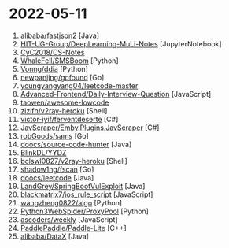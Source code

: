 # 2022-05-11

1. [alibaba/fastjson2](https://github.com/alibaba/fastjson2 "🚄 FASTJSON2是FASTJSON项目的重要升级，目标是为下一个十年提供一个高性能的JSON库") [Java]
2. [HIT-UG-Group/DeepLearning-MuLi-Notes](https://github.com/HIT-UG-Group/DeepLearning-MuLi-Notes "Notes about courses Dive into Deep Learning by Mu Li") [JupyterNotebook]
3. [CyC2018/CS-Notes](https://github.com/CyC2018/CS-Notes "📚 技术面试必备基础知识、Leetcode、计算机操作系统、计算机网络、系统设计") 
4. [WhaleFell/SMSBoom](https://github.com/WhaleFell/SMSBoom "短信轰炸/短信测压/ | 一个健壮免费的python短信轰炸程序，专门炸坏蛋蛋，百万接口，多线程全自动添加有效接口，支持异步协程百万并发，全免费的短信轰炸工具！！高一美术生开发全网首发！！") [Python]
5. [Vonng/ddia](https://github.com/Vonng/ddia "《Designing Data-Intensive Application》DDIA中文翻译") [Python]
6. [newpanjing/gofound](https://github.com/newpanjing/gofound "GoFound GoLang Full text search go语言全文检索引擎 基于平衡二叉树+正排索引、倒排索引实现 可支持亿级数据，毫秒级查询。 使用简单，使用http接口，任何系统都可以使用。") [Go]
7. [youngyangyang04/leetcode-master](https://github.com/youngyangyang04/leetcode-master "《代码随想录》LeetCode 刷题攻略：200道经典题目刷题顺序，共60w字的详细图解，视频难点剖析，50余张思维导图，支持C++，Java，Python，Go，JavaScript等多语言版本，从此算法学习不再迷茫！🔥🔥 来看看，你会发现相见恨晚！🚀") 
8. [Advanced-Frontend/Daily-Interview-Question](https://github.com/Advanced-Frontend/Daily-Interview-Question "我是依扬（木易杨），公众号「高级前端进阶」作者，每天搞定一道前端大厂面试题，祝大家天天进步，一年后会看到不一样的自己。") [JavaScript]
9. [taowen/awesome-lowcode](https://github.com/taowen/awesome-lowcode "国内低代码平台从业者交流") 
10. [zizifn/v2ray-heroku](https://github.com/zizifn/v2ray-heroku "利用github actions 实现v2ray-heroku的部署，停止，启动， 和删除。") [Shell]
11. [victor-iyif/ferventdeserte](https://github.com/victor-iyif/ferventdeserte "visualized crawler & ETL IDE written with C#/WPF") [C#]
12. [JavScraper/Emby.Plugins.JavScraper](https://github.com/JavScraper/Emby.Plugins.JavScraper "Emby/Jellyfin 的一个日本电影刮削器插件，可以从某些网站抓取影片信息。") [C#]
13. [robGoods/sams](https://github.com/robGoods/sams "山姆抢购") [Go]
14. [doocs/source-code-hunter](https://github.com/doocs/source-code-hunter "😱 从源码层面，剖析挖掘互联网行业主流技术的底层实现原理，为广大开发者 “提升技术深度” 提供便利。目前开放 Spring 全家桶，Mybatis、Netty、Dubbo 框架，及 Redis、Tomcat 中间件等") [Java]
15. [BlinkDL/YYDZ](https://github.com/BlinkDL/YYDZ "The YYDZ (Yi Yan Ding Zhen / One Eye Ding Zhen) dataset") 
16. [bclswl0827/v2ray-heroku](https://github.com/bclswl0827/v2ray-heroku "用于在 Heroku 上部署 V2Ray WebSocket。") [Shell]
17. [shadow1ng/fscan](https://github.com/shadow1ng/fscan "一款内网综合扫描工具，方便一键自动化、全方位漏扫扫描。") [Go]
18. [doocs/leetcode](https://github.com/doocs/leetcode "😏 LeetCode solutions in any programming language | 多种编程语言实现 LeetCode、《剑指 Offer（第 2 版）》、《程序员面试金典（第 6 版）》题解") [Java]
19. [LandGrey/SpringBootVulExploit](https://github.com/LandGrey/SpringBootVulExploit "SpringBoot 相关漏洞学习资料，利用方法和技巧合集，黑盒安全评估 check list") [Java]
20. [blackmatrix7/ios_rule_script](https://github.com/blackmatrix7/ios_rule_script "各平台的分流规则、复写规则及自动化脚本。") [JavaScript]
21. [wangzheng0822/algo](https://github.com/wangzheng0822/algo "数据结构和算法必知必会的50个代码实现") [Python]
22. [Python3WebSpider/ProxyPool](https://github.com/Python3WebSpider/ProxyPool "An Efficient ProxyPool with Getter, Tester and Server") [Python]
23. [ascoders/weekly](https://github.com/ascoders/weekly "前端精读周刊。帮你理解最前沿、实用的技术。") [JavaScript]
24. [PaddlePaddle/Paddle-Lite](https://github.com/PaddlePaddle/Paddle-Lite "Multi-platform high performance deep learning inference engine (飞桨多端多平台高性能深度学习推理引擎）") [C++]
25. [alibaba/DataX](https://github.com/alibaba/DataX "DataX是阿里云DataWorks数据集成的开源版本。") [Java]
